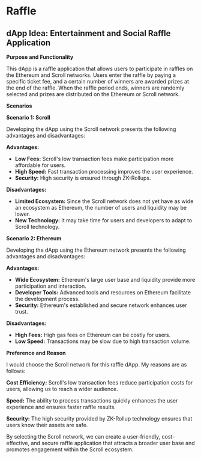 # Raffle

## dApp Idea: Entertainment and Social Raffle Application

**Purpose and Functionality**

This dApp is a raffle application that allows users to participate in raffles on the Ethereum and Scroll networks. Users enter the raffle by paying a specific ticket fee, and a certain number of winners are awarded prizes at the end of the raffle. When the raffle period ends, winners are randomly selected and prizes are distributed on the Ethereum or Scroll network.

**Scenarios**

**Scenario 1: Scroll**

Developing the dApp using the Scroll network presents the following advantages and disadvantages:

**Advantages:**

* **Low Fees:** Scroll's low transaction fees make participation more affordable for users.
* **High Speed:** Fast transaction processing improves the user experience.
* **Security:** High security is ensured through ZK-Rollups.

**Disadvantages:**

* **Limited Ecosystem:** Since the Scroll network does not yet have as wide an ecosystem as Ethereum, the number of users and liquidity may be lower.
* **New Technology:** It may take time for users and developers to adapt to Scroll technology.

**Scenario 2: Ethereum**

Developing the dApp using the Ethereum network presents the following advantages and disadvantages:

**Advantages:**

* **Wide Ecosystem:** Ethereum's large user base and liquidity provide more participation and interaction.
* **Developer Tools:** Advanced tools and resources on Ethereum facilitate the development process.
* **Security:** Ethereum's established and secure network enhances user trust.

**Disadvantages:**

* **High Fees:** High gas fees on Ethereum can be costly for users.
* **Low Speed:** Transactions may be slow due to high transaction volume.

**Preference and Reason**

I would choose the Scroll network for this raffle dApp. My reasons are as follows:

**Cost Efficiency:** Scroll's low transaction fees reduce participation costs for users, allowing us to reach a wider audience.

**Speed:** The ability to process transactions quickly enhances the user experience and ensures faster raffle results.

**Security:** The high security provided by ZK-Rollup technology ensures that users know their assets are safe.

By selecting the Scroll network, we can create a user-friendly, cost-effective, and secure raffle application that attracts a broader user base and promotes engagement within the Scroll ecosystem.
